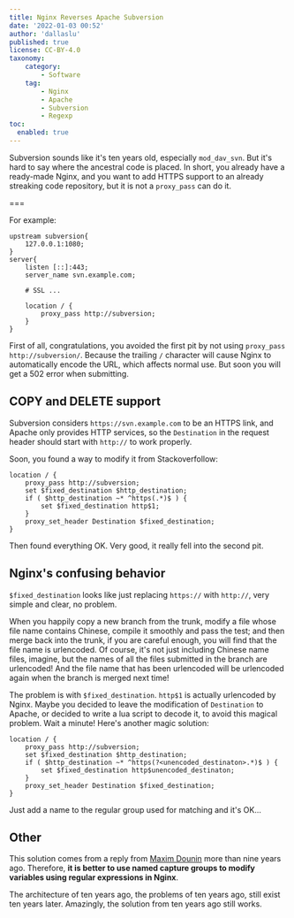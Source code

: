 ```yaml
---
title: Nginx Reverses Apache Subversion 
date: '2022-01-03 00:52'
author: 'dallaslu'
published: true
license: CC-BY-4.0
taxonomy:
    category:
        - Software
    tag:
        - Nginx
        - Apache
        - Subversion
        - Regexp
toc:
  enabled: true
---
```

Subversion sounds like it's ten years old, especially `mod_dav_svn`. But it's hard to say where the ancestral code is placed. In short, you already have a ready-made Nginx, and you want to add HTTPS support to an already streaking code repository, but it is not a `proxy_pass` can do it.

===

For example: 

```nginx
upstream subversion{
    127.0.0.1:1080;
}
server{
    listen [::]:443;
    server_name svn.example.com;

    # SSL ...

    location / {
        proxy_pass http://subversion;
    }
}
```

First of all, congratulations, you avoided the first pit by not using `proxy_pass http://subversion/`. Because the trailing `/` character will cause Nginx to automatically encode the URL, which affects normal use. But soon you will get a 502 error when submitting.

## COPY and DELETE support 

Subversion considers `https://svn.example.com` to be an HTTPS link, and Apache only provides HTTP services, so the `Destination` in the request header should start with `http://` to work properly.

Soon, you found a way to modify it from Stackoverfollow:

```nginx
location / {
    proxy_pass http://subversion;
    set $fixed_destination $http_destination;
    if ( $http_destination ~* ^https(.*)$ ) {
        set $fixed_destination http$1;
    }
    proxy_set_header Destination $fixed_destination;
}
```

Then found everything OK. Very good, it really fell into the second pit. 

## Nginx's confusing behavior 

`$fixed_destination` looks like just replacing `https://` with `http://`, very simple and clear, no problem.

When you happily copy a new branch from the trunk, modify a file whose file name contains Chinese, compile it smoothly and pass the test; and then merge back into the trunk, if you are careful enough, you will find that the file name is urlencoded. Of course, it's not just including Chinese name files, imagine, but the names of all the files submitted in the branch are urlencoded! And the file name that has been urlencoded will be urlencoded again when the branch is merged next time!

The problem is with `$fixed_destination`. `http$1` is actually urlencoded by Nginx. Maybe you decided to leave the modification of `Destination` to Apache, or decided to write a lua script to decode it, to avoid this magical problem. Wait a minute! Here's another magic solution: 

```nginx
location / {
    proxy_pass http://subversion;
    set $fixed_destination $http_destination;
    if ( $http_destination ~* ^https(?<unencoded_destinaton>.*)$ ) {
        set $fixed_destination http$unencoded_destinaton;
    }
    proxy_set_header Destination $fixed_destination;
}
```

Just add a name to the regular group used for matching and it's OK... 

## Other

This solution comes from a reply from [Maxim Dounin](https://trac.nginx.org/nginx/ticket/348) more than nine years ago. Therefore, **it is better to use named capture groups to modify variables using regular expressions in Nginx**.

The architecture of ten years ago, the problems of ten years ago, still exist ten years later. Amazingly, the solution from ten years ago still works. 
